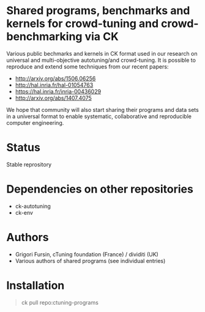 Shared programs, benchmarks and kernels for crowd-tuning and crowd-benchmarking via CK
======================================================================================

Various public bechmarks and kernels in CK format used in our research on 
universal and multi-objective autotuning/and crowd-tuning. It is possible
to reproduce and extend some techniques from our recent papers:

* http://arxiv.org/abs/1506.06256
* http://hal.inria.fr/hal-01054763
* https://hal.inria.fr/inria-00436029
* http://arxiv.org/abs/1407.4075

We hope that community will also start sharing their programs and data sets
in a universal format to enable systematic, collaborative and reproducible
computer engineering.

Status
======
Stable reprository

Dependencies on other repositories
==================================
* ck-autotuning
* ck-env

Authors
=======

* Grigori Fursin, cTuning foundation (France) / dividiti (UK)
* Various authors of shared programs (see individual entries)

Installation
============

> ck pull repo:ctuning-programs
